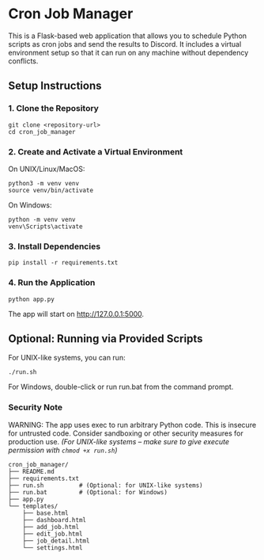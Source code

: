 

# Cron Job Manager

This is a Flask-based web application that allows you to schedule Python scripts as cron jobs and send the results to Discord. It includes a virtual environment setup so that it can run on any machine without dependency conflicts.

## Setup Instructions

### 1. Clone the Repository

```
git clone <repository-url>
cd cron_job_manager
```

### 2. Create and Activate a Virtual Environment
On UNIX/Linux/MacOS:

```
python3 -m venv venv
source venv/bin/activate
```

On Windows:
```
python -m venv venv
venv\Scripts\activate
```

### 3. Install Dependencies
```
pip install -r requirements.txt
```

### 4. Run the Application
```
python app.py
```

The app will start on http://127.0.0.1:5000.

## Optional: Running via Provided Scripts
For UNIX-like systems, you can run:
```
./run.sh
```
For Windows, double-click or run run.bat from the command prompt.

### Security Note
WARNING: The app uses exec to run arbitrary Python code. This is insecure for untrusted code. Consider sandboxing or other security measures for production use.
*(For UNIX-like systems – make sure to give execute permission with `chmod +x run.sh`)*
```
cron_job_manager/
├── README.md
├── requirements.txt
├── run.sh          # (Optional: for UNIX-like systems)
├── run.bat         # (Optional: for Windows)
├── app.py
└── templates/
    ├── base.html
    ├── dashboard.html
    ├── add_job.html
    ├── edit_job.html
    ├── job_detail.html
    └── settings.html
```
